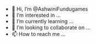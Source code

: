 - 👋 Hi, I’m @AshwiniFundugames
- 👀 I’m interested in ...
- 🌱 I’m currently learning ...
- 💞️ I’m looking to collaborate on ...
- 📫 How to reach me ...

<!---
AshwiniFundugames/AshwiniFundugames is a ✨ special ✨ repository because its `README.md` (this file) appears on your GitHub profile.
You can click the Preview link to take a look at your changes.
--->
